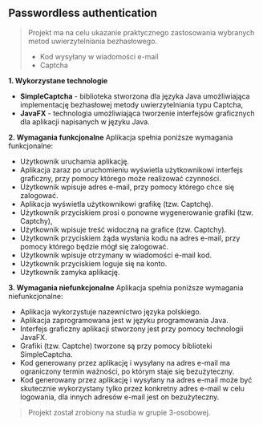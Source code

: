 ## Passwordless authentication
> Projekt ma na celu ukazanie praktycznego zastosowania wybranych metod uwierzytelniania bezhasłowego.
>  - Kod wysyłany w wiadomości e-mail
>  - Captcha

**1. Wykorzystane technologie**
 -   **SimpleCaptcha** - biblioteka stworzona dla języka Java umożliwiająca implementację bezhasłowej metody uwierzytelniania typu Captcha,
 -   **JavaFX** - technologia umożliwiająca tworzenie interfejsów graficznych dla aplikacji napisanych w języku Java. 

**2. Wymagania funkcjonalne**
Aplikacja spełnia poniższe wymagania funkcjonalne:
 - Użytkownik uruchamia aplikację.
 - Aplikacja zaraz po uruchomieniu wyświetla użytkownikowi interfejs graficzny, przy pomocy którego może realizować czynności.
 - Użytkownik wpisuje adres e-mail, przy pomocy którego chce się zalogować.
 - Aplikacja wyświetla użytkownikowi grafikę (tzw. Captchę).
 - Użytkownik przyciskiem prosi o ponowne wygenerowanie grafiki (tzw. Captchy),
 - Użytkownik wpisuje treść widoczną na grafice (tzw. Captchy).
 - Użytkownik przyciskiem żąda wysłania kodu na adres e-mail, przy pomocy którego będzie mógł się zalogować.
 - Użytkownik wpisuje otrzymany w wiadomości e-mail kod.
 - Użytkownik przyciskiem loguje się na konto. 
 - Użytkownik zamyka aplikację.

**3. Wymagania niefunkcjonalne**
Aplikacja spełnia poniższe wymagania niefunkcjonalne:

 - Aplikacja wykorzystuje nazewnictwo języka polskiego. 
 - Aplikacja zaprogramowana jest w języku programowania Java. 
 - Interfejs graficzny aplikacji stworzony jest przy pomocy technologii JavaFX. 
 - Grafiki (tzw. Captche) tworzone są przy pomocy biblioteki SimpleCaptcha. 
 - Kod generowany przez aplikację i wysyłany na adres e-mail ma ograniczony termin ważności, po którym staje się bezużyteczny. 
 - Kod generowany przez aplikację i wysyłany na adres e-mail może być skutecznie wykorzystany tylko przez konkretny adres e-mail w celu logowania, dla innych adresów e-mail jest on bezużyteczny.

> Projekt został zrobiony na studia w grupie 3-osobowej.

